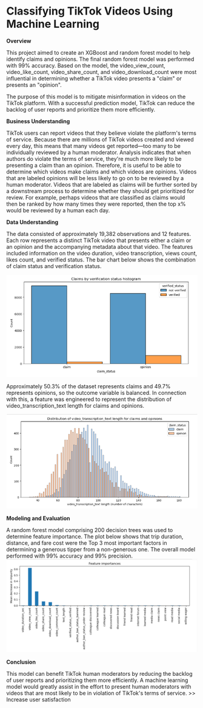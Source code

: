 # Classifying TikTok Videos Using Machine Learning

**Overview**

This project aimed to create an XGBoost and random forest model to help identify claims and opinions. The final random forest model was performed with 99% accuracy. Based on the model, the video_view_count,	video_like_count,	video_share_count, and video_download_count were most influential in determining whether a TikTok video presents a "claim" or presents an "opinion".

The purpose of this model is to mitigate misinformation in videos on the TikTok platform. With a successful prediction model, TikTok can reduce the backlog of user reports and prioritize them more efficiently.


**Business Understanding**

TikTok users can report videos that they believe violate the platform's terms of service. Because there are millions of TikTok videos created and viewed every day, this means that many videos get reported—too many to be individually reviewed by a human moderator. Analysis indicates that when authors do violate the terms of service, they're much more likely to be presenting a claim than an opinion. Therefore, it is useful to be able to determine which videos make claims and which videos are opinions. Videos that are labeled opinions will be less likely to go on to be reviewed by a human moderator. Videos that are labeled as claims will be further sorted by a downstream process to determine whether they should get prioritized for review. For example, perhaps videos that are classified as claims would then be ranked by how many times they were reported, then the top x% would be reviewed by a human each day.

**Data Understanding**

The data consisted of approximately 19,382 observations and 12 features. Each row represents a distinct TikTok video that presents either a claim or an opinion and the accompanying metadata about that video. The features included information on the video duration, video transcription, views count, likes count, and verified status. The bar chart below shows the combination of claim status and verification status.

![](images/claims-by-verification.png)

Approximately 50.3% of the dataset represents claims and 49.7% represents opinions, so the outcome variable is balanced. In connection with this, a feature was engineered to represent the distribution of video_transcription_text length for claims and opinions.

![](images/transcription.png)

**Modeling and Evaluation**

A random forest model comprising 200 decision trees was used to determine feature importance. The plot below shows that trip duration, distance, and fare cost were the Top 3 most important factors in determining a generous tipper from a non-generous one. The overall model performed with 99% accuracy and 99% precision.
![](images/feature-importances.png)


**Conclusion**

This model can benefit TikTok human moderators by reducing the backlog of user reports and prioritizing them more efficiently. A machine learning model would greatly assist in the effort to present human moderators with videos that are most likely to be in violation of TikTok's terms of service. >> Increase user satisfaction
